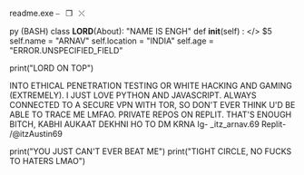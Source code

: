 readme.exe               ⎯⠀❐⠀⤬

py (BASH)
class __LORD__(About): "NAME IS ENGH"
    def __init__(self) : </> $5
        self.name = "ARNAV"        self.location = "INDIA"
        self.age = "ERROR.UNSPECIFIED_FIELD" 

print("LORD ON TOP")

INTO ETHICAL PENETRATION TESTING OR WHITE HACKING AND GAMING (EXTREMELY). I JUST LOVE PYTHON AND JAVASCRIPT. ALWAYS CONNECTED TO A SECURE VPN WITH
TOR, SO DON'T EVER THINK U'D BE ABLE TO TRACE ME LMFAO. PRIVATE REPOS ON REPLIT. THAT'S ENOUGH BITCH, KABHI AUKAAT DEKHNI HO TO DM KRNA 
Ig- _itz_arnav.69
Replit- /@itzAustin69

print("YOU JUST CAN'T EVER BEAT ME")
print("TIGHT CIRCLE, NO FUCKS TO HATERS LMAO")
